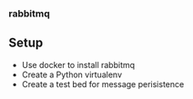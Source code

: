 ### rabbitmq

## Setup

- Use docker to install rabbitmq
- Create a Python virtualenv
- Create a test bed for message perisistence 

